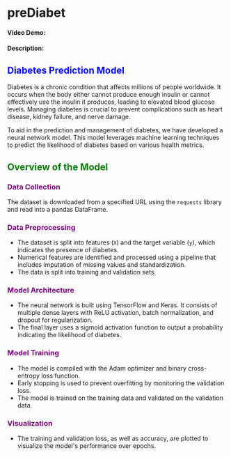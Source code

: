 # preDiabet
#### Video Demo:  <URL HERE>
#### Description: 
## <span style="color:blue;">Diabetes Prediction Model</span>

Diabetes is a chronic condition that affects millions of people worldwide. It occurs when the body either cannot produce enough insulin or cannot effectively use the insulin it produces, leading to elevated blood glucose levels. Managing diabetes is crucial to prevent complications such as heart disease, kidney failure, and nerve damage.

To aid in the prediction and management of diabetes, we have developed a neural network model. This model leverages machine learning techniques to predict the likelihood of diabetes based on various health metrics.

## <span style="color:green;">Overview of the Model</span>

### <span style="color:purple;">Data Collection</span>
The dataset is downloaded from a specified URL using the `requests` library and read into a pandas DataFrame.

### <span style="color:purple;">Data Preprocessing</span>
- The dataset is split into features (`X`) and the target variable (`y`), which indicates the presence of diabetes.
- Numerical features are identified and processed using a pipeline that includes imputation of missing values and standardization.
- The data is split into training and validation sets.

### <span style="color:purple;">Model Architecture</span>
- The neural network is built using TensorFlow and Keras. It consists of multiple dense layers with ReLU activation, batch normalization, and dropout for regularization.
- The final layer uses a sigmoid activation function to output a probability indicating the likelihood of diabetes.

### <span style="color:purple;">Model Training</span>
- The model is compiled with the Adam optimizer and binary cross-entropy loss function.
- Early stopping is used to prevent overfitting by monitoring the validation loss.
- The model is trained on the training data and validated on the validation data.

### <span style="color:purple;">Visualization</span>
- The training and validation loss, as well as accuracy, are plotted to visualize the model's performance over epochs.
